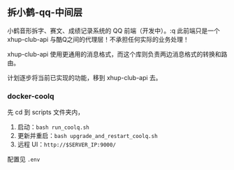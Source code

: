 ## 拆小鹤-qq-中间层

小鹤音形拆字、赛文、成绩记录系统的 QQ 前端（开发中）。:q
此前端只是一个 xhup-club-api 与酷Q之间的代理层！不承担任何实际的业务处理！

xhup-club-api 使用更通用的消息格式，而这个库则负责两边消息格式的转换和路由。

计划逐步将当前已实现的功能，移到 xhup-club-api 去。

### docker-coolq

先 cd 到 scripts 文件夹内，

1. 启动：`bash run_coolq.sh`
1. 更新并重启：`bash upgrade_and_restart_coolq.sh`
1. 远程 UI：`http://$SERVER_IP:9000/`

配置见 `.env`


